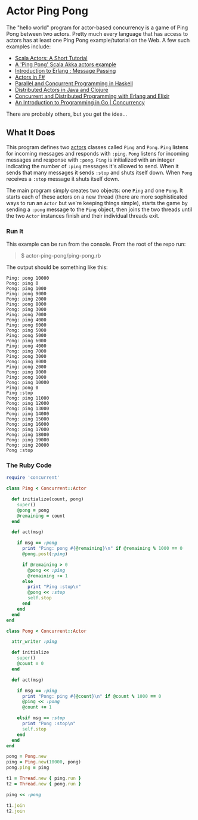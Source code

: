 # Actor Ping Pong

The "hello world" program for actor-based concurrency is a game of Ping Pong
between two actors. Pretty much every language that has access to actors has at
least one Ping Pong example/tutorial on the Web. A few such examples include:

* [Scala Actors: A Short Tutorial](http://www.scala-lang.org/old/node/242)
* [A 'Ping Pong' Scala Akka actors example](http://alvinalexander.com/scala/scala-akka-actors-ping-pong-simple-example)
* [Introduction to Erlang : Message Passing](http://trigonakis.com/blog/2011/05/26/introduction-to-erlang-message-passing/)
* [Actors in F#](http://blogs.msdn.com/b/concurrently_speaking/archive/2009/05/12/actors-in-f.aspx)
* [Parallel and Concurrent Programming in Haskell](http://chimera.labs.oreilly.com/books/1230000000929/ch14.html)
* [Distributed Actors in Java and Clojure](http://blog.paralleluniverse.co/2013/07/26/distributed-actors-in-java-and-clojure/)
* [Concurrent and Distributed Programming with Erlang and Elixir](http://www.huffingtonpost.com/jose-valim/concurrent-and-distribute_b_4350533.html)
* [An Introduction to Programming in Go | Concurrency](http://www.golang-book.com/10)

There are probably others, but you get the idea...

## What It Does

This program defines two [actors](https://github.com/jdantonio/concurrent-ruby/wiki/Actor)
classes called `Ping` and `Pong`. `Ping` listens for incoming messages and
responds with `:ping`. `Pong` listens for incoming messages and response with
`:pong`. `Ping` is initialized with an integer indicating the number of `:ping`
messages it's allowed to send. When it sends that many messages it sends `:stop`
and shuts itself down. When `Pong` receives a `:stop` message it shuts itself
down.

The main program simply creates two objects: one `Ping` and one `Pong`. It
starts each of these actors on a new thread (there are more sophisticated ways
to run an `Actor` but we're keeping things simple), starts the game by sending a
`:pong` message to the `Ping` object, then joins the two threads until the two
`Actor` instances finish and their individual threads exit.

### Run It

This example can be run from the console. From the root of the repo run:

> $ actor-ping-pong/ping-pong.rb

The output should be something like this:

```
Ping: pong 10000
Pong: ping 0
Pong: ping 1000
Ping: pong 9000
Pong: ping 2000
Ping: pong 8000
Pong: ping 3000
Ping: pong 7000
Pong: ping 4000
Ping: pong 6000
Pong: ping 5000
Ping: pong 5000
Pong: ping 6000
Ping: pong 4000
Pong: ping 7000
Ping: pong 3000
Pong: ping 8000
Ping: pong 2000
Pong: ping 9000
Ping: pong 1000
Pong: ping 10000
Ping: pong 0
Ping :stop
Pong: ping 11000
Pong: ping 12000
Pong: ping 13000
Pong: ping 14000
Pong: ping 15000
Pong: ping 16000
Pong: ping 17000
Pong: ping 18000
Pong: ping 19000
Pong: ping 20000
Pong :stop 
```

### The Ruby Code

```ruby
require 'concurrent'

class Ping < Concurrent::Actor

  def initialize(count, pong)
    super()
    @pong = pong
    @remaining = count
  end

  def act(msg)

    if msg == :pong
      print "Ping: pong #{@remaining}\n" if @remaining % 1000 == 0
      @pong.post(:ping)

      if @remaining > 0
        @pong << :ping
        @remaining -= 1
      else
        print "Ping :stop\n"
        @pong << :stop
        self.stop
      end
    end
  end
end

class Pong < Concurrent::Actor

  attr_writer :ping

  def initialize
    super()
    @count = 0
  end

  def act(msg)

    if msg == :ping
      print "Pong: ping #{@count}\n" if @count % 1000 == 0
      @ping << :pong
      @count += 1

    elsif msg == :stop
      print "Pong :stop\n"
      self.stop
    end
  end
end

pong = Pong.new
ping = Ping.new(10000, pong)
pong.ping = ping

t1 = Thread.new { ping.run }
t2 = Thread.new { pong.run }

ping << :pong

t1.join
t2.join
```
